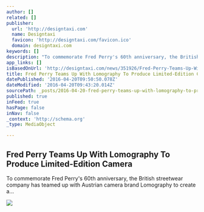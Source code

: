 ```yaml
---
author: []
related: []
publisher:
  url: 'http://designtaxi.com'
  name: Designtaxi
  favicon: 'http://designtaxi.com/favicon.ico'
  domain: designtaxi.com
keywords: []
description: "To commemorate Fred Perry's 60th anniversary, the British streetwear company has teamed up with Austrian camera brand Lomography to create a..."
app_links: []
isBasedOnUrl: 'http://designtaxi.com/news/351926/Fred-Perry-Teams-Up-With-Lomography-To-Produce-Limited-Edition-Camera/'
title: Fred Perry Teams Up With Lomography To Produce Limited-Edition Camera
datePublished: '2016-04-20T09:50:50.078Z'
dateModified: '2016-04-20T09:43:20.014Z'
sourcePath: _posts/2016-04-20-fred-perry-teams-up-with-lomography-to-produce-limited-editi.md
published: true
inFeed: true
hasPage: false
inNav: false
_context: 'http://schema.org'
_type: MediaObject

---
```

<article style=""><h1>Fred Perry Teams Up With Lomography To Produce Limited-Edition Camera</h1><p>To commemorate Fred Perry's 60th anniversary, the British streetwear company has teamed up with Austrian camera brand Lomography to create a...</p><img src="http://editorial.designtaxi.com/news-lomo1603/1.jpg" /></article>